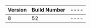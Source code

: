 | Version | Build Number | ---- |
|---------|--------------|------|
| 8       | 52           | ---- |
